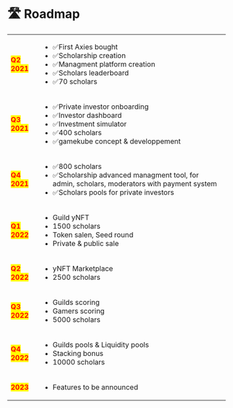 # 🛣 Roadmap



|                                             |                                                                                                                                                                                                                                                                                                                                                                                                                                                                                                                                         |
| ------------------------------------------- | --------------------------------------------------------------------------------------------------------------------------------------------------------------------------------------------------------------------------------------------------------------------------------------------------------------------------------------------------------------------------------------------------------------------------------------------------------------------------------------------------------------------------------------- |
| <mark style="color:red;">**Q2 2021**</mark> | <ul><li><span data-gb-custom-inline data-tag="emoji" data-code="2705">✅</span>First Axies bought</li><li><span data-gb-custom-inline data-tag="emoji" data-code="2705">✅</span>Scholarship creation</li><li><span data-gb-custom-inline data-tag="emoji" data-code="2705">✅</span>Managment platform creation </li><li><span data-gb-custom-inline data-tag="emoji" data-code="2705">✅</span>Scholars leaderboard</li><li><span data-gb-custom-inline data-tag="emoji" data-code="2705">✅</span>70 scholars</li></ul>                   |
| <mark style="color:red;">**Q3 2021**</mark> | <ul><li><span data-gb-custom-inline data-tag="emoji" data-code="2705">✅</span>Private investor onboarding</li><li><span data-gb-custom-inline data-tag="emoji" data-code="2705">✅</span>Investor dashboard </li><li><span data-gb-custom-inline data-tag="emoji" data-code="2705">✅</span>Investment simulator</li><li><span data-gb-custom-inline data-tag="emoji" data-code="2705">✅</span>400 scholars</li><li><span data-gb-custom-inline data-tag="emoji" data-code="2705">✅</span>gamekube concept &#x26; developpement</li></ul> |
| <mark style="color:red;">**Q4 2021**</mark> | <ul><li><span data-gb-custom-inline data-tag="emoji" data-code="2705">✅</span>800 scholars</li><li><span data-gb-custom-inline data-tag="emoji" data-code="2705">✅</span>Scholarship advanced managment tool, for admin, scholars, moderators with payment system </li><li><span data-gb-custom-inline data-tag="emoji" data-code="2705">✅</span>Scholars pools for private investors</li></ul>                                                                                                                                         |
| <mark style="color:red;">**Q1 2022**</mark> | <ul><li>Guild yNFT</li><li>1500 scholars</li><li>Token salen, Seed round</li><li>Private &#x26; public sale</li></ul>                                                                                                                                                                                                                                                                                                                                                                                                                   |
| <mark style="color:red;">**Q2 2022**</mark> | <ul><li>yNFT Marketplace</li><li>2500 scholars</li></ul>                                                                                                                                                                                                                                                                                                                                                                                                                                                                                |
| <mark style="color:red;">**Q3 2022**</mark> | <ul><li>Guilds scoring </li><li>Gamers scoring</li><li>5000 scholars</li></ul>                                                                                                                                                                                                                                                                                                                                                                                                                                                          |
| <mark style="color:red;">**Q4 2022**</mark> | <ul><li>Guilds pools &#x26; Liquidity pools </li><li>Stacking bonus</li><li>10000 scholars</li></ul>                                                                                                                                                                                                                                                                                                                                                                                                                                    |
| <mark style="color:red;">**2023**</mark>    | <ul><li>Features to be announced</li></ul>                                                                                                                                                                                                                                                                                                                                                                                                                                                                                              |

